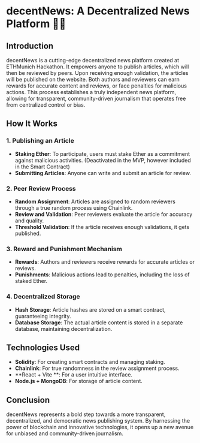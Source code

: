 # decentNews: A Decentralized News Platform 📰🚨

## Introduction

decentNews is a cutting-edge decentralized news platform created at ETHMunich Hackathon. It empowers anyone to publish articles, which will then be reviewed by peers. Upon receiving enough validation, the articles will be published on the website. Both authors and reviewers can earn rewards for accurate content and reviews, or face penalties for malicious actions. This process establishes a truly independent news platform, allowing for transparent, community-driven journalism that operates free from centralized control or bias.

## How It Works

### 1. **Publishing an Article**
   - **Staking Ether**: To participate, users must stake Ether as a commitment against malicious activities. (Deactivated in the MVP, however included in the Smart Contract)
   - **Submitting Articles**: Anyone can write and submit an article for review.

### 2. **Peer Review Process**
   - **Random Assignment**: Articles are assigned to random reviewers through a true random process using Chainlink.
   - **Review and Validation**: Peer reviewers evaluate the article for accuracy and quality.
   - **Threshold Validation**: If the article receives enough validations, it gets published.

### 3. **Reward and Punishment Mechanism** 
   - **Rewards**: Authors and reviewers receive rewards for accurate articles or reviews. 
   - **Punishments**: Malicious actions lead to penalties, including the loss of staked Ether.

### 4. **Decentralized Storage**
   - **Hash Storage**: Article hashes are stored on a smart contract, guaranteeing integrity.
   - **Database Storage**: The actual article content is stored in a separate database, maintaining decentralization.

## Technologies Used

- **Solidity**: For creating smart contracts and managing staking.
- **Chainlink**: For true randomness in the review assignment process.
- **React + Vite **: For a user intuitive interface.
- **Node.js + MongoDB**: For storage of article content.

## Conclusion

decentNews represents a bold step towards a more transparent, decentralized, and democratic news publishing system. By harnessing the power of blockchain and innovative technologies, it opens up a new avenue for unbiased and community-driven journalism.
